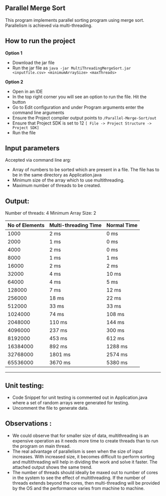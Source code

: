 ## Parallel Merge Sort
This program implements parallel sorting program using merge sort. Parallelism is achieved via multi-threading.
## How to run the project
**Option 1**
- Download the jar file
- Run the jar file as `java -jar MultiThreadingMergeSort.jar <inputfile.csv> <minimumArraySize> <maxThreads>`

**Option 2**
- Open in an IDE
- In the top right corner you will see an option to run the file. Hit the button
- Go to Edit configuration and under Program arguments enter the command line arguments
- Ensure the Project compiler output points to `/Parallel-Merge-Sort/out`
- Ensure that Project SDK is set to 12 `[ File -> Project Structure -> Project SDK]`
- Run the file


## Input parameters
Accepted via command line arg: 
- Array of numbers to be sorted which are present in a file. The file has to be in the same directory as Application.java
- Minimum size of the array which to use multithreading.
- Maximum number of threads to be created.
    
## Output:

Number of threads: 4  Minimum Array Size: 2

|No of Elements    |Multi-threading Time| Normal Time 	    |
|------------------|--------------------|-------------------|
|      1000 	   |      2 ms 		    |          0 ms     |
|      2000 	   |      1 ms 		    |          0 ms 	|
|      4000 	   |      2 ms 		    |          0 ms 	|
|      8000 	   |      1 ms 		    |          1 ms 	|
|     16000 	   |      2 ms 		    |          2 ms 	|
|     32000 	   |      4 ms 		    |         10 ms 	|
|     64000 	   |      4 ms 		    |            5 ms 	|
|    128000 	   |      7 ms 		    |         12 ms 	|
|    256000 	   |     18 ms 		    |         22 ms 	|
|    512000 	   |     33 ms 		    |         33 ms 	|
|   1024000 	   |     74 ms 		    |        108 ms 	|
|   2048000 	   |     110 ms 	    |        144 ms 	|
|   4096000 	   |    237 ms 		    |        300 ms 	|
|   8192000 	   |    453 ms 		    |        612 ms 	|
|  16384000 	   |    892 ms 		    |       1288 ms 	|
|  32768000 	   |   1801 ms 		    |       2574 ms 	|
|  65536000    	   |   3670 ms 		    |       5380 ms 	|
--------------------------------------------------------------

## Unit testing:


- Code Snippet for unit testing is commented out in Application.java where a set of random arrays were generated for testing.
- Uncomment the file to generate data.

## Observations :
- We could observe that for smaller size of data, multithreading is an expensive operation as it needs more time to create threads than to  run the program on main thread.
- The real advantage of parallelism is seen when the size of input increases. With increased size, it becomes difficult to perform sorting and multithreading will help in dividing the work and solve it faster. The attached output shows the same trend.
- The number of threads should ideally be maxed out to number of cores in the system to see the effect of multithreading. If the number of threads extends beyond the cores, then multi-threading will be provided by the OS and the performance varies from machine to machine.
